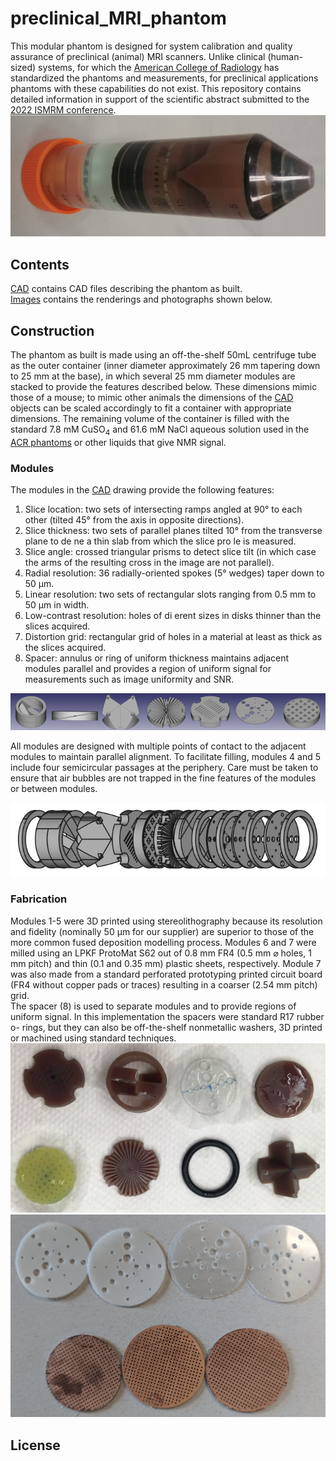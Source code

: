 # preclinical_MRI_phantom
This modular phantom is designed for system calibration and quality assurance of preclinical (animal) MRI scanners. Unlike clinical (human-sized) systems, for which the [American College of Radiology](https://www.acr.org/) has standardized the phantoms and measurements, for preclinical applications phantoms with these capabilities do not exist.
This repository contains detailed information in support of the scientific abstract submitted to the [2022 ISMRM conference](https://www.ismrm.org/22m/).
![assembled phantom](https://github.com/dezanche/preclinical_MRI_phantom/blob/main/Images/Photos/phantom_cropped.jpg)

## Contents
[CAD](https://github.com/dezanche/preclinical_MRI_phantom/tree/main/CAD) contains CAD files describing the phantom as built.\
[Images](https://github.com/dezanche/preclinical_MRI_phantom/tree/main/Images) contains the renderings and photographs shown below.

## Construction
The phantom as built is made using an off-the-shelf 50mL centrifuge tube as the outer container (inner diameter approximately 26 mm tapering down to 25 mm at the base), in which several 25 mm diameter modules are stacked to provide the features described below. These dimensions mimic those of a mouse; to mimic other animals the dimensions of the [CAD](./tree/main/CAD) objects can be scaled accordingly to fit a container with appropriate dimensions.
The remaining volume of the container is filled with the standard 7.8 mM CuSO<sub>4</sub> and 61.6 mM NaCl aqueous solution used in the [ACR phantoms](https://www.acraccreditation.org/-/media/ACRAccreditation/Documents/MRI/ACR-Large--Med-Phantom-GuidanceFinal.pdf) or other liquids that give NMR signal.

### Modules
The modules in the [CAD](https://github.com/dezanche/preclinical_MRI_phantom/tree/main/CAD) drawing provide the following features:
1. Slice location: two sets of intersecting ramps angled at 90° to each other (tilted 45° from the axis in opposite directions).
2. Slice thickness: two sets of parallel planes tilted 10° from the transverse plane to de ne a thin slab from which the slice pro le is measured.
3. Slice angle: crossed triangular prisms to detect slice tilt (in which case the arms of the resulting cross in the image are not parallel).
4. Radial resolution: 36 radially-oriented spokes (5° wedges) taper down to 50 μm.
5. Linear resolution: two sets of rectangular slots ranging from 0.5 mm to 50 μm in width.
6. Low-contrast resolution: holes of di erent sizes in disks thinner than the slices acquired.
7. Distortion grid: rectangular grid of holes in a material at least as thick as the slices acquired.
8. Spacer: annulus or ring of uniform thickness maintains adjacent modules parallel and provides a region of uniform signal for measurements such as
image uniformity and SNR.

<!-- end of the list -->

![modules](https://github.com/dezanche/preclinical_MRI_phantom/blob/main/Images/Renderings/Modules.png)

All modules are designed with multiple points of contact to the adjacent modules to maintain parallel alignment. To facilitate filling, modules 4 and 5
include four semicircular passages at the periphery. Care must be taken to ensure that air bubbles are not trapped in the fine features of the modules or
between modules.

![modules](https://github.com/dezanche/preclinical_MRI_phantom/blob/main/Images/Renderings/mouse_phantom_exploded_view.png)

### Fabrication
Modules 1-5 were 3D printed using stereolithography because its resolution and fidelity (nominally 50 μm for our supplier) are superior to those of the
more common fused deposition modelling process. Modules 6 and 7 were milled using an LPKF ProtoMat S62 out of 0.8 mm FR4 (0.5 mm ⌀ holes, 1 mm
pitch) and thin (0.1 and 0.35 mm) plastic sheets, respectively. Module 7 was also made from a standard perforated prototyping printed circuit
board (FR4 without copper pads or traces) resulting in a coarser (2.54 mm pitch) grid.\
The spacer (8) is used to separate modules and to provide regions of uniform signal. In this implementation the spacers were standard R17 rubber o-
rings, but they can also be off-the-shelf nonmetallic washers, 3D printed or machined using standard techniques.
![modules](https://github.com/dezanche/preclinical_MRI_phantom/blob/main/Images/Photos/various_inserts.jpg)
![modules](https://github.com/dezanche/preclinical_MRI_phantom/blob/main/Images/Photos/resolution_inserts.jpg)

## License
